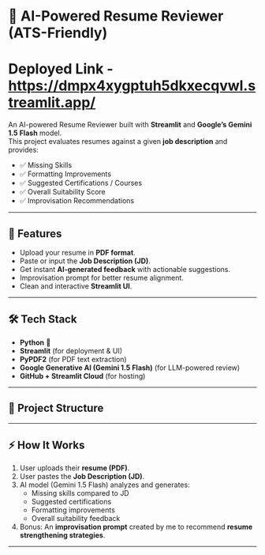 # 📄 AI-Powered Resume Reviewer (ATS-Friendly)

# Deployed Link - https://dmpx4xygptuh5dkxecqvwl.streamlit.app/

An AI-powered Resume Reviewer built with **Streamlit** and **Google’s Gemini 1.5 Flash** model.  
This project evaluates resumes against a given **job description** and provides:  
- ✅ Missing Skills  
- ✅ Formatting Improvements  
- ✅ Suggested Certifications / Courses  
- ✅ Overall Suitability Score  
- ✅ Improvisation Recommendations  

---

## 🚀 Features
- Upload your resume in **PDF format**.
- Paste or input the **Job Description (JD)**.
- Get instant **AI-generated feedback** with actionable suggestions.
- Improvisation prompt for better resume alignment.
- Clean and interactive **Streamlit UI**.

---

## 🛠️ Tech Stack
- **Python** 🐍
- **Streamlit** (for deployment & UI)
- **PyPDF2** (for PDF text extraction)
- **Google Generative AI (Gemini 1.5 Flash)** (for LLM-powered review)
- **GitHub + Streamlit Cloud** (for hosting)

---

## 📂 Project Structure

---

## ⚡ How It Works
1. User uploads their **resume (PDF)**.  
2. User pastes the **Job Description (JD)**.  
3. AI model (Gemini 1.5 Flash) analyzes and generates:  
   - Missing skills compared to JD  
   - Suggested certifications  
   - Formatting improvements  
   - Overall suitability feedback  
4. Bonus: An **improvisation prompt** created by me to recommend **resume strengthening strategies**.  

---
